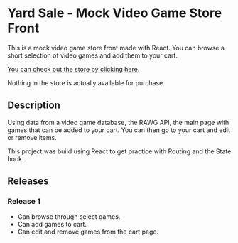 # Yard Sale - Mock Video Game Store Front

This is a mock video game store front made with React. You can browse a short selection of video games and add them to your cart.

[You can check out the store by clicking here.](https://yard-sale-shopping-cart.pages.dev/)

Nothing in the store is actually available for purchase.

## Description

Using data from a video game database, the RAWG API, the main page with games that can be added to your cart. You can then go to your cart and edit or remove items.

This project was build using React to get practice with Routing and the State hook.

## Releases

### Release 1

- Can browse through select games.
- Can add games to cart.
- Can edit and remove games from the cart page.
